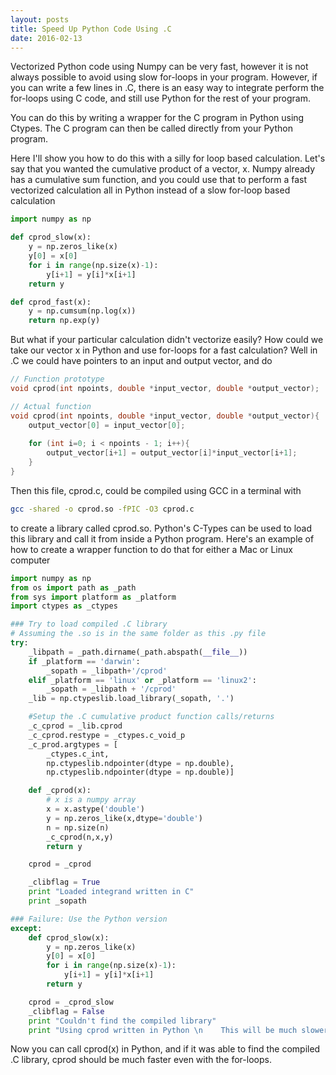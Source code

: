 ```yaml
---
layout: posts
title: Speed Up Python Code Using .C
date: 2016-02-13
---
```


Vectorized Python code using Numpy can be very fast, however it is not always possible to avoid using slow for-loops in your program. However, if you can write a few lines in .C, there is an easy way to integrate perform the for-loops using C code, and still use Python for the rest of your program. 

You can do this by writing a wrapper for the C program in Python using Ctypes. The C program can then be called directly from your Python program.

Here I'll show you how to do this with a silly for loop based calculation. Let's say that you wanted the cumulative product of a vector, x. Numpy already has a cumulative sum function, and you could use that to perform a fast vectorized calculation all in Python instead of a slow for-loop based calculation

```python
import numpy as np

def cprod_slow(x):
	y = np.zeros_like(x)
	y[0] = x[0]
	for i in range(np.size(x)-1):
		y[i+1] = y[i]*x[i+1]
	return y

def cprod_fast(x):
	y = np.cumsum(np.log(x))
	return np.exp(y)
```

But what if your particular calculation didn't vectorize easily? How could we take our vector x in Python and use for-loops for a fast calculation? Well in .C we could have pointers to an input and output vector, and do

```C
// Function prototype
void cprod(int npoints, double *input_vector, double *output_vector);

// Actual function
void cprod(int npoints, double *input_vector, double *output_vector){
	output_vector[0] = input_vector[0];
	
	for (int i=0; i < npoints - 1; i++){
		output_vector[i+1] = output_vector[i]*input_vector[i+1];
	}
}
```

Then this file, cprod.c, could be compiled using GCC in a terminal with

```bash
gcc -shared -o cprod.so -fPIC -O3 cprod.c
```

to create a library called cprod.so. Python's C-Types can be used to load this library and call it from inside a Python program. Here's an example of how to create a wrapper function to do that for either a Mac or Linux computer

```python
import numpy as np
from os import path as _path
from sys import platform as _platform
import ctypes as _ctypes

### Try to load compiled .C library
# Assuming the .so is in the same folder as this .py file
try:
	_libpath = _path.dirname(_path.abspath(__file__))
	if _platform == 'darwin':
		_sopath = _libpath+'/cprod'
	elif _platform == 'linux' or _platform == 'linux2':
		_sopath = _libpath + '/cprod'
	_lib = np.ctypeslib.load_library(_sopath, '.')

	#Setup the .C cumulative product function calls/returns
	_c_cprod = _lib.cprod
	_c_cprod.restype = _ctypes.c_void_p
	_c_prod.argtypes = [
		_ctypes.c_int,
		np.ctypeslib.ndpointer(dtype = np.double),
		np.ctypeslib.ndpointer(dtype = np.double)]

	def _cprod(x):
		# x is a numpy array
		x = x.astype('double')
		y = np.zeros_like(x,dtype='double')
		n = np.size(n)
		_c_cprod(n,x,y)
		return y

	cprod = _cprod

	_clibflag = True
	print "Loaded integrand written in C"
	print _sopath

### Failure: Use the Python version
except:
	def cprod_slow(x):
		y = np.zeros_like(x)
		y[0] = x[0]
		for i in range(np.size(x)-1):
			y[i+1] = y[i]*x[i+1]
		return y

	cprod = _cprod_slow
	_clibflag = False
	print "Couldn't find the compiled library"
	print "Using cprod written in Python \n    This will be much slower!"
```


Now you can call cprod(x) in Python, and if it was able to find the compiled .C library, cprod should be much faster even with the for-loops.
